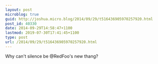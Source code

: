 ```yaml
---
layout: post
microblog: true
guid: http://joshua.micro.blog/2014/09/29/t516436905970257920.html
post_id: 40330
date: 2014-09-29T14:58:47+1100
lastmod: 2019-07-30T17:41:45+1100
type: post
url: /2014/09/29/t516436905970257920.html
---
```

Why can't silence be @RedFoo's new thang?

